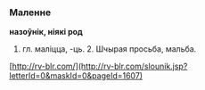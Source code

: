 ### Маленне
**назоўнік, ніякі род**

1. гл. маліцца, -ць. 2. Шчырая просьба, мальба.

<a rel="author">[http://rv-blr.com/](http://rv-blr.com/slounik.jsp?letterId=0&maskId=0&pageId=1607)</a>
